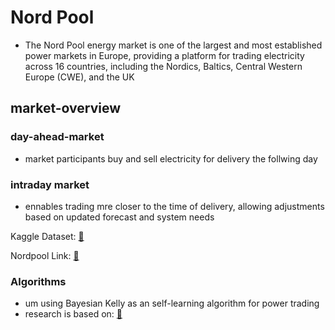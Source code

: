 # Nord Pool
- The Nord Pool energy market is one of the largest and most established power markets in Europe, providing a platform for trading electricity across 16 countries, including the Nordics, Baltics, Central Western Europe (CWE), and the UK
## market-overview
### day-ahead-market
- market participants buy and sell electricity for delivery the follwing day
### intraday market
- ennables trading mre closer to the time of delivery, allowing adjustments based on updated forecast and system needs


Kaggle Dataset:
[🔗](https://www.kaggle.com/datasets/pythonafroz/electricity-day-ahead-spot-prices-data/data)

Nordpool Link: 
[🔗](https://data.nordpoolgroup.com/auction/day-ahead/prices?deliveryDate=latest&currency=EUR&aggregation=DeliveryPeriod&deliveryAreas=FR)

### Algorithms 
- um using Bayesian Kelly as an self-learning algorithm for power trading 
- research is based on: [🔗](https://medium.com/@jlevi.nyc/bayesian-kelly-a-self-learning-algorithm-for-power-trading-2e4d7bf8dad6)